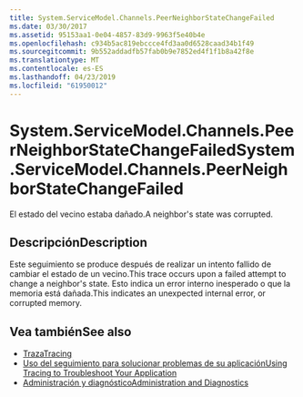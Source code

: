 ```yaml
---
title: System.ServiceModel.Channels.PeerNeighborStateChangeFailed
ms.date: 03/30/2017
ms.assetid: 95153aa1-0e04-4857-83d9-9963f5e40b4e
ms.openlocfilehash: c934b5ac819ebccce4fd3aa0d6528caad34b1f49
ms.sourcegitcommit: 9b552addadfb57fab0b9e7852ed4f1f1b8a42f8e
ms.translationtype: MT
ms.contentlocale: es-ES
ms.lasthandoff: 04/23/2019
ms.locfileid: "61950012"
---
```

# <a name="systemservicemodelchannelspeerneighborstatechangefailed"></a><span data-ttu-id="a74d2-102">System.ServiceModel.Channels.PeerNeighborStateChangeFailed</span><span class="sxs-lookup"><span data-stu-id="a74d2-102">System.ServiceModel.Channels.PeerNeighborStateChangeFailed</span></span>
<span data-ttu-id="a74d2-103">El estado del vecino estaba dañado.</span><span class="sxs-lookup"><span data-stu-id="a74d2-103">A neighbor's state was corrupted.</span></span>  
  
## <a name="description"></a><span data-ttu-id="a74d2-104">Descripción</span><span class="sxs-lookup"><span data-stu-id="a74d2-104">Description</span></span>  
 <span data-ttu-id="a74d2-105">Este seguimiento se produce después de realizar un intento fallido de cambiar el estado de un vecino.</span><span class="sxs-lookup"><span data-stu-id="a74d2-105">This trace occurs upon a failed attempt to change a neighbor's state.</span></span> <span data-ttu-id="a74d2-106">Esto indica un error interno inesperado o que la memoria está dañada.</span><span class="sxs-lookup"><span data-stu-id="a74d2-106">This indicates an unexpected internal error, or corrupted memory.</span></span>  
  
## <a name="see-also"></a><span data-ttu-id="a74d2-107">Vea también</span><span class="sxs-lookup"><span data-stu-id="a74d2-107">See also</span></span>

- [<span data-ttu-id="a74d2-108">Traza</span><span class="sxs-lookup"><span data-stu-id="a74d2-108">Tracing</span></span>](../../../../../docs/framework/wcf/diagnostics/tracing/index.md)
- [<span data-ttu-id="a74d2-109">Uso del seguimiento para solucionar problemas de su aplicación</span><span class="sxs-lookup"><span data-stu-id="a74d2-109">Using Tracing to Troubleshoot Your Application</span></span>](../../../../../docs/framework/wcf/diagnostics/tracing/using-tracing-to-troubleshoot-your-application.md)
- [<span data-ttu-id="a74d2-110">Administración y diagnóstico</span><span class="sxs-lookup"><span data-stu-id="a74d2-110">Administration and Diagnostics</span></span>](../../../../../docs/framework/wcf/diagnostics/index.md)
